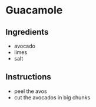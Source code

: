
# Guacamole
## Ingredients
* avocado
* limes
* salt
## Instructions
* peel the avos
* cut the avocados in big chunks
